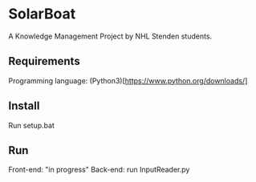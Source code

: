 # SolarBoat
A Knowledge Management Project by NHL Stenden students.

## Requirements
Programming language: (Python3)[https://www.python.org/downloads/]

## Install
Run setup.bat

## Run
Front-end: "in progress"
Back-end: run InputReader.py
